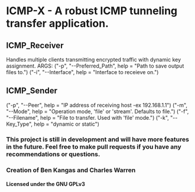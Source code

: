 # ICMP-X - A robust ICMP tunneling transfer application.

## ICMP_Receiver 
Handles multiple clients transmitting encrypted traffic with dynamic key assignment.
ARGS:
("-p", "--Preferred_Path", help = "Path to save output files to.")
("-i", "--Interface", help = "Interface to receieve on.")

## ICMP_Sender
("-p", "--Peer", help = "IP address of receiving host -ex 192.168.1.1")
("-m", "--Mode", help = "Operation mode, 'file' or 'stream'. Defaults to file.") 
("-f", "--Filename", help = "File to transfer. Used with 'file' mode.")
("-k", "--Key_Type", help = "dynamic or static")

### This project is still in development and will have more features in the future. Feel free to make pull requests if you have any recommendations or questions.

### Creation of Ben Kangas and Charles Warren
#### Licensed under the GNU GPLv3

